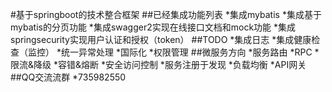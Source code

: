 #基于springboot的技术整合框架
##已经集成功能列表
*集成mybatis
*集成基于mybatis的分页功能
*集成swagger2实现在线接口文档和mock功能
*集成springsecurity实现用户认证和授权（token）
##TODO
*集成日志
*集成健康检查（监控）
*统一异常处理
*国际化
*权限管理
##微服务方向
*服务路由
*RPC
*限流&降级
*容错&熔断
*安全访问控制 
*服务注册于发现
*负载均衡
*API网关
##QQ交流流群
*735982550


